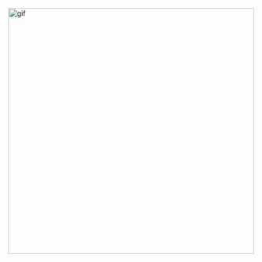 <img src="https://github.com/rishizip/git-firstrepo/blob/97c9fca753d2ac1dbf24bbc48506afa459aab5d0/custom%20bio%20ezgif.gif" alt="gif" width="500">
